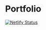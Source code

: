 # Portfolio

[![Netlify Status](https://api.netlify.com/api/v1/badges/4bf9bc49-106d-4267-9107-d96f7ba2bff6/deploy-status)](https://app.netlify.com/sites/focused-northcutt-bc1250/deploys)
